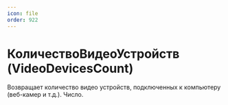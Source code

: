```yaml
---
icon: file
order: 922
---
```


# КоличествоВидеоУстройств (VideoDevicesCount)

Возвращает количество видео устройств, подключенных к компьютеру (веб-камер и т.д.). Число.